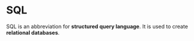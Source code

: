# SQL

SQL is an abbreviation for **structured query language**. It is used to create **relational databases**.
